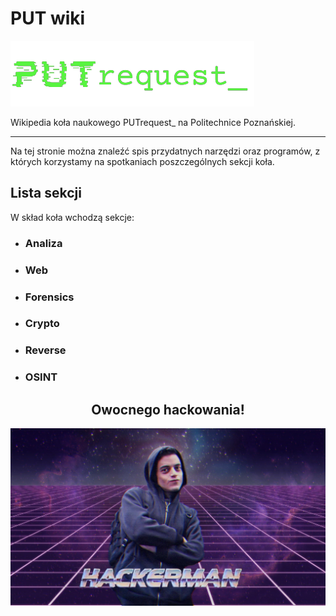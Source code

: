 # PUT wiki

![PUTrequest_ logo](assets/logo/PUTr-1.png)

Wikipedia koła naukowego PUTrequest_ na Politechnice Poznańskiej.

---

Na tej stronie można znaleźć spis przydatnych narzędzi oraz programów, z których korzystamy na spotkaniach poszczególnych sekcji koła.

## Lista sekcji
W skład koła wchodzą sekcje:

- <h3>Analiza</h3>
- <h3>Web</h3>
- <h3>Forensics</h3>
- <h3>Crypto</h3>
- <h3>Reverse</h3>
- <h3>OSINT</h3>

<center><h2>Owocnego hackowania!</h2></center>

![Hackerman meme](assets/pics/hackerman_meme.jpg)